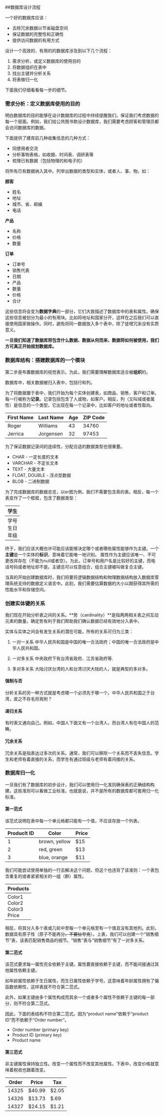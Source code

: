 ##数据库设计流程

一个好的数据库应该：

+ 去除冗余数据以节省磁盘空间
+ 保证数据的完整性和正确性
+ 提供访问数据的有用方式

设计一个高效的、有用的的数据库涉及到以下几个流程：

1. 需求分析，或定义数据库的使用目的
2. 将数据组织在表中
3. 找出主键并分析关系
4. 将表做归一化

下面我们仔细看看每一步的细节。

### 需求分析：定义数据库使用的目的
明白数据库的目的能够在设计数据库的过程中持续提醒我们。保证我们考虑数据的每一个层面。例如，我们给公共图书款设计数据库，我们需要考虑顾客和管理员都会访问数据库的数据。

下面提供了建库前几种收集信息的几种方式：

+ 同使用者交流
+ 分析事物表格，如收据、时间表、调研表等
+ 梳理已有数据（包括物理的和电子的）

将所有已有数据纳入其中。列举出数据的类型和实体，或者人、事、物。如：

**顾客**

+ 姓名
+ 地址
+ 城市、省、邮编
+ 电话

**产品**

+ 名称
+ 价格
+ 数量

**订单**

+ 订单号
+ 销售代表
+ 日期
+ 产品
+ 数量
+ 价格
+ 合计

这些信息将会变为**数据字典**的一部分，它们大致描述了数据库中的表和属性。确保这些信息被划分为最小的有用块。比如将地址和国家分开，这样在之后我们可以直接使用国家做操作。同时，避免将同一数据放入多个表中，除了徒增冗余没有实质意义。

**一旦我们知道了数据库将包含什么数据、数据从何而来、数据将如何被使用，我们方可真正开始规划数据库。**

### 数据库结构：搭建数据库的一个模块

第二步是布置数据库的视觉表示。为此，我们需要理解数据库适合被**组织**的。

数据库中，相关数据被归入表中，包括行和列。

为了将数据置于表中，我们开始为每个实体创建表，如商品、销售、客户和订单。每一行被称为**记录**。记录包括包含了人或物，如客户。相反，列（又叫域或者属性）是信息的一个类型，它出现在每一个记录中，比如客户的地址或者性取向。

First Name |	Last Name |	Age	 | ZIP Code
--- | --- | --- | --- 
Roger	|Williams	|43|	34760
Jerrica|	Jorgensen	|32|	97453

为了保证数据记录间的连续性，分配合适的数据类型也很重要。

+ CHAR \- 一定长度的文本
+ VARCHAR \-   不定长文本
+ TEXT \- 大量文本
+ FLOAT, DOUBLE \- 浮点型数据
+ BLOB \- 二进制数据

为了完成数据库的数据总览，以er图为例，我们不需要包含真的表。相反，每一个表变作了一个框框，包含了数据类型：

|学生|
|---|
|学号 <br>生日 <br>年级|

终于，我们应该大概也许可能应该能够决定哪个或者哪些属性能够作为主键。一个**主键**是一个实体的**标识**，意味着它能唯一地识别。
属性作为主键应该唯一、不可更改并存在（不能为null或者空）。为此，订单号和用户名是比较好的主键，而电话号码或者地址却不是。主键总可以任意组合，组合主键被叫做复合主键。

当真的开始创建数据库时，我们将要将逻辑数据结构和物理数据结构放入数据库管理系统支持的数据定义语言中。此刻，我们需要估算数据的大小以期获得其所需的性能水平和存储空间。

### 创建实体键的关系

我们现在开始分析表之间的关系。**势（cardinality）**是指两两相关表之间互动元素的数量。确定势有利于我们帮助我们确认数据已经有效地分入表中。

实体与实体之间会有发生关系的潜在可能，所有的关系可归为三类：

1. 一对一关系
中华人民共和国是中国的唯一合法政府；中国的唯一合法政府是中华人民共和国。


2. 一对多关系
中央政府下有台湾省政府、江苏省政府等.

3. 多对多关系
大陆讨厌台湾的人和台湾讨厌大陆的人，就是典型的多对多。

#### 强制与否
分析关系的另一种方式就是考虑哪一个必须先于哪一个。中华人民共和国之于台湾，皮之不存毛将焉附？

#### 递归关系
有时表又通向自己。例如，中国人下面又有一个台湾人，而台湾人有在中国人的范畴。

#### 冗余关系
冗余关系是指表达过多次的关系。通常，我们可以移除一个关系而不丢失信息。学生和老师有着直接的关系，而学生有通过班级与老师有着间接的关系。

### 数据库归一化
一旦我们有了数据库的初步设计，我们可以使用归一化准则确保表的正确结构构建。这些准则可以看做工业标准。也就是说，并不是所有的数据库都可套用归一化标准。

#### 第一范式

该范式说明在表中每一个单元格都只能有一个值，不应该存放一个列表。

Produclt ID | Color | Price
 --- | --- | ---
 1 | brown, yellow | $15
 2 | red, green | $13
 3 | blue, orange | $11
 
 我们可能尝试使用单独的一行去解决这个问题，但这个也违背了该准则：一个表包含重复的或者紧紧相关的一组（群）属性。
 
|Products|
| --- |
|Color1 <br> Color2<br> Color3<br> Price|

相反，将其分入多个表或几轮中至每一个单元格至有一个值且没有其他列。此刻，数据具有原子性（原子不能再分~~，不要扯夸克~~）。上表，我们可以创建一个“销售细节”表，该表匹配销售商品的细节。“销售”表与“销售细节”有了一对多关系。

#### 第二范式
该范式要求每一属性完全依赖于主键。属性要直接依赖于主键，而不能间接通过其他属性依赖主键。

如年龄属性依赖于生日属性，而生日属性依赖于学号。这意味着年龄属性拥有了偏函数依赖性，这样表就不符合第二范式。

此外，如果主键由多个属性构成而其余一个或者多个属性不依赖于主键的每一部分，则不符合第二范式。

因此，下面的表结构不符合第二范式。因为“product name”依赖于“product ID”而不依赖于“Order number”。

+ Order number (primary key)
+ Product ID (primary key)
+ Product name

#### 第三范式
非主键属性保持独立性。改变一个属性而不改变其他属性。下表中，改变价格就意味着税收也跟着改变。

Order	| Price	    | Tax
 ---	| ---		| ---
14325	| $40.99	|$2.05
14326	| $13.73	|$.69
14327	| $24.15	|$1.21


